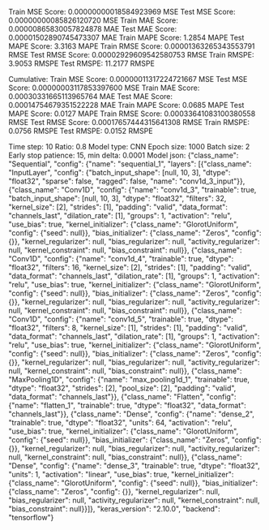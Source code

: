 Train MSE Score: 0.00000000018584923969 MSE
Test MSE Score: 0.00000000085826120720 MSE
Train MAE Score: 0.00000865830057824878 MAE
Test MAE Score: 0.00001502890745473307 MAE
Train MAPE Score: 1.2854 MAPE
Test MAPE Score: 3.3163 MAPE
Train RMSE Score: 0.00001363265343553791 RMSE
Test RMSE Score: 0.00002929609542580753 RMSE
Train RMSPE: 3.9053 RMSPE
Test RMSPE: 11.2177 RMSPE

Cumulative:
Train MSE Score: 0.00000011317224721667 MSE
Test MSE Score: 0.00000003117853397600 MSE
Train MAE Score: 0.00030331665113965764 MAE
Test MAE Score: 0.00014754679351522228 MAE
Train MAPE Score: 0.0685 MAPE
Test MAPE Score: 0.0127 MAPE
Train RMSE Score: 0.00033641083100380558 RMSE
Test RMSE Score: 0.00017657444315641308 RMSE
Train RMSPE: 0.0756 RMSPE
Test RMSPE: 0.0152 RMSPE

Time step: 10
Ratio: 0.8
Model type: CNN
Epoch size: 1000
Batch size: 2
Early stop patience: 15, min delta: 0.0001
Model json: {"class_name": "Sequential", "config": {"name": "sequential_1", "layers": [{"class_name": "InputLayer", "config": {"batch_input_shape": [null, 10, 3], "dtype": "float32", "sparse": false, "ragged": false, "name": "conv1d_3_input"}}, {"class_name": "Conv1D", "config": {"name": "conv1d_3", "trainable": true, "batch_input_shape": [null, 10, 3], "dtype": "float32", "filters": 32, "kernel_size": [2], "strides": [1], "padding": "valid", "data_format": "channels_last", "dilation_rate": [1], "groups": 1, "activation": "relu", "use_bias": true, "kernel_initializer": {"class_name": "GlorotUniform", "config": {"seed": null}}, "bias_initializer": {"class_name": "Zeros", "config": {}}, "kernel_regularizer": null, "bias_regularizer": null, "activity_regularizer": null, "kernel_constraint": null, "bias_constraint": null}}, {"class_name": "Conv1D", "config": {"name": "conv1d_4", "trainable": true, "dtype": "float32", "filters": 16, "kernel_size": [2], "strides": [1], "padding": "valid", "data_format": "channels_last", "dilation_rate": [1], "groups": 1, "activation": "relu", "use_bias": true, "kernel_initializer": {"class_name": "GlorotUniform", "config": {"seed": null}}, "bias_initializer": {"class_name": "Zeros", "config": {}}, "kernel_regularizer": null, "bias_regularizer": null, "activity_regularizer": null, "kernel_constraint": null, "bias_constraint": null}}, {"class_name": "Conv1D", "config": {"name": "conv1d_5", "trainable": true, "dtype": "float32", "filters": 8, "kernel_size": [1], "strides": [1], "padding": "valid", "data_format": "channels_last", "dilation_rate": [1], "groups": 1, "activation": "relu", "use_bias": true, "kernel_initializer": {"class_name": "GlorotUniform", "config": {"seed": null}}, "bias_initializer": {"class_name": "Zeros", "config": {}}, "kernel_regularizer": null, "bias_regularizer": null, "activity_regularizer": null, "kernel_constraint": null, "bias_constraint": null}}, {"class_name": "MaxPooling1D", "config": {"name": "max_pooling1d_1", "trainable": true, "dtype": "float32", "strides": [2], "pool_size": [2], "padding": "valid", "data_format": "channels_last"}}, {"class_name": "Flatten", "config": {"name": "flatten_1", "trainable": true, "dtype": "float32", "data_format": "channels_last"}}, {"class_name": "Dense", "config": {"name": "dense_2", "trainable": true, "dtype": "float32", "units": 64, "activation": "relu", "use_bias": true, "kernel_initializer": {"class_name": "GlorotUniform", "config": {"seed": null}}, "bias_initializer": {"class_name": "Zeros", "config": {}}, "kernel_regularizer": null, "bias_regularizer": null, "activity_regularizer": null, "kernel_constraint": null, "bias_constraint": null}}, {"class_name": "Dense", "config": {"name": "dense_3", "trainable": true, "dtype": "float32", "units": 1, "activation": "linear", "use_bias": true, "kernel_initializer": {"class_name": "GlorotUniform", "config": {"seed": null}}, "bias_initializer": {"class_name": "Zeros", "config": {}}, "kernel_regularizer": null, "bias_regularizer": null, "activity_regularizer": null, "kernel_constraint": null, "bias_constraint": null}}]}, "keras_version": "2.10.0", "backend": "tensorflow"}